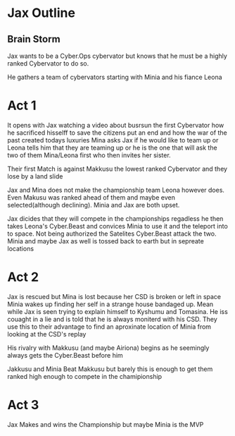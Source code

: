 # Jax Outline
## Brain Storm
Jax wants to be a Cyber.Ops cybervator but knows that he must be a highly ranked Cybervator to do so.

He gathers a team of cybervators starting with Minia and his fiance Leona


# Act 1
It opens with Jax watching a video about busrsun the first Cybervator how he sacrificed hisselff to save the citizens put an end and how the war of the past created todays luxuries
Mina asks Jax if he would like to team up or Leona tells him that they are teaming up or he is the one that will ask the two of them Mina/Leona first who then invites her sister.

Their first Match is against Makkusu the lowest ranked Cybervator and they lose by a land slide

Jax and Mina does not make the championship team Leona however does. Even Makusu was ranked ahead of them and maybe even selected(although declining). Minia and Jax are both upset. 

Jax dicides that they will compete in the championships regadless he then takes Leona's Cyber.Beast and convices Minia to use it and the teleport into to space. Not being authorized the Satelites Cyber.Beast attack the two.
Minia and maybe Jax as well is tossed back to earth but in sepreate locations
# Act 2
Jax is rescued but Mina is lost because her CSD is broken or left in space
Minia wakes up finding her self in a strange house bandaged up. Mean while Jax is seen trying to explain himself to Kyshumu and Tomasina. He iss couaght in a lie and is told that he is always moniterd with his CSD. They use this to their advantage to find an aproxinate location of Minia from looking at the CSD's replay

His rivalry with Makkusu (and maybe Airiona) begins as he seemingly always gets the Cyber.Beast before him

Jakkusu and Minia Beat Makkusu but barely this is enough to get them ranked high enough to compete in the chamipionship
# Act 3
Jax Makes and wins the Championship but maybe Minia is the MVP
